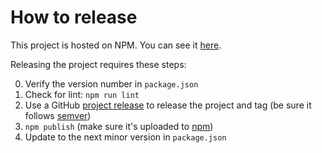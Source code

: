 # How to release

This project is hosted on NPM.  You can see it [here][project-url].

Releasing the project requires these steps:

0. Verify the version number in `package.json`
1. Check for lint: `npm run lint`
2. Use a GitHub [project release][github-release-url] to release the project and tag (be sure it follows [semver][semantic-versioning])
3. `npm publish` (make sure it's uploaded to [npm][project-url])
4. Update to the next minor version in `package.json`

[project-url]: https://www.npmjs.com/package/terra-core/
[semantic-versioning]: http://semver.org/
[github-release-url]: https://help.github.com/articles/creating-releases/
